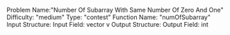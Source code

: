 Problem Name:"Number Of Subarray With Same Number Of Zero And One"
Difficulty: "medium"
Type: "contest"
Function Name: "numOfSubarray"
Input Structure:
Input Field: vector<int> v
Output Structure:
Output Field: int
